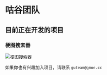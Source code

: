 # 咕谷团队



## 目前正在开发的项目

### 梗图搜索器

![梗图搜索器](https://www.gmoe.cc/wp-content/uploads/2023/08/memesearch.png)

如果你也有兴趣加入项目，请联系 `guteam@gmoe.cc`
